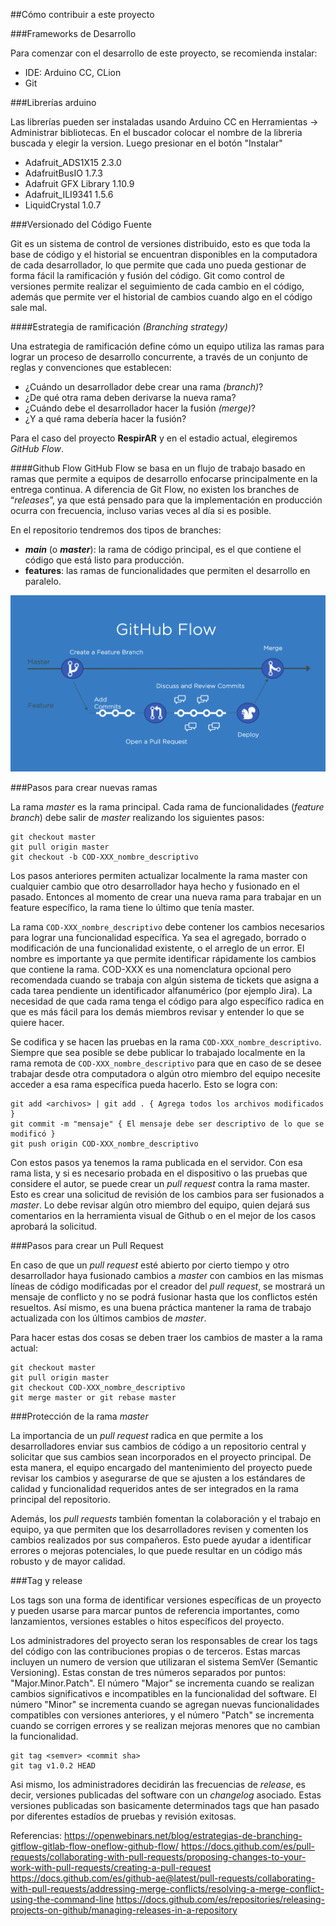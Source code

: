 ##Cómo contribuir a este proyecto

###Frameworks de Desarrollo

Para comenzar con el desarrollo de este proyecto, se recomienda instalar:
- IDE: Arduino CC, CLion
- Git

###Librerías arduino

Las librerías pueden ser instaladas usando Arduino CC en Herramientas -> Administrar bibliotecas. En el buscador colocar el nombre de la libreria buscada y elegir la version. Luego presionar en el botón "Instalar"
- Adafruit_ADS1X15 2.3.0
- AdafruitBusIO 1.7.3
- Adafruit GFX Library 1.10.9
- Adafruit_ILI9341 1.5.6
- LiquidCrystal 1.0.7

###Versionado del Código Fuente

Git es un sistema de control de versiones distribuido, esto es que toda la base de código y el historial se encuentran disponibles en la computadora de cada desarrollador, lo que permite que cada uno pueda gestionar de forma fácil la ramificación y fusión del código. Git como control de versiones permite realizar el seguimiento de cada cambio en el código, además que permite ver el historial de cambios cuando algo en el código sale mal.

####Estrategia de ramificación _(Branching strategy)_

Una estrategia de ramificación define cómo un equipo utiliza las ramas para lograr un proceso de desarrollo concurrente, a través de un conjunto de reglas y convenciones que establecen:

- ¿Cuándo un desarrollador debe crear una rama _(branch)_?
- ¿De qué otra rama deben derivarse la nueva rama?
- ¿Cuándo debe el desarrollador hacer la fusión _(merge)_?
- ¿Y a qué rama debería hacer la fusión?

Para el caso del proyecto **RespirAR** y en el estadio actual, elegiremos _GitHub Flow_.

####Github Flow
GitHub Flow se basa en un flujo de trabajo basado en ramas que permite a equipos de desarrollo enfocarse principalmente en la entrega continua. A diferencia de Git Flow, no existen los branches de “_releases_”, ya que está pensado para que la implementación en producción ocurra con frecuencia, incluso varias veces al día si es posible.

En el repositorio tendremos dos tipos de branches:

- **_main_** (o **_master_**): la rama de código principal, es el que contiene el código que está listo para producción.
- **features**: las ramas de funcionalidades que permiten el desarrollo en paralelo.

![Github Flow](https://raw.githubusercontent.com/luchete80/ambovis/RESP-141/docs/assets/gitflow.png)

###Pasos para crear nuevas ramas

La rama _master_ es la rama principal. Cada rama de funcionalidades (_feature branch_) debe salir de _master_ realizando los siguientes pasos:
```
git checkout master
git pull origin master
git checkout -b COD-XXX_nombre_descriptivo
```
Los pasos anteriores permiten actualizar localmente la rama master con cualquier cambio que otro desarrollador haya hecho y fusionado en el pasado. Entonces al momento de crear una nueva rama para trabajar en un feature específico, la rama tiene lo último que tenía master.

La rama `COD-XXX_nombre_descriptivo` debe contener los cambios necesarios para lograr una funcionalidad específica. Ya sea el agregado, borrado o modificación de una funcionalidad existente, o el arreglo de un error.  El nombre es importante ya que permite identificar rápidamente los cambios que contiene la rama. COD-XXX es una nomenclatura opcional pero recomendada cuando se trabaja con algún sistema de tickets que asigna a cada tarea pendiente un identificador alfanumérico (por ejemplo Jira).  La necesidad de que cada rama tenga el código para algo específico radica en que es más fácil para los demás miembros revisar y entender lo que se quiere hacer.

Se codifica y se hacen las pruebas en la rama `COD-XXX_nombre_descriptivo`. Siempre que sea posible se debe publicar lo trabajado localmente en la rama remota de `COD-XXX_nombre_descriptivo` para que en caso de se desee trabajar desde otra computadora o algún otro miembro del equipo necesite acceder a esa rama específica pueda hacerlo. Esto se logra con:

```
git add <archivos> | git add . { Agrega todos los archivos modificados }
git commit -m "mensaje" { El mensaje debe ser descriptivo de lo que se modificó }
git push origin COD-XXX_nombre_descriptivo
```
Con estos pasos ya tenemos la rama publicada en el servidor. Con esa rama lista, y si es necesario probada en el dispositivo o las pruebas que considere el autor, se puede crear un _pull request_ contra la rama master. Esto es crear una solicitud de revisión de los cambios para ser fusionados a _master_. Lo debe revisar algún otro miembro del equipo, quien dejará sus comentarios en la herramienta visual de Github o en el mejor de los casos aprobará la solicitud.

###Pasos para crear un Pull Request

En caso de que un _pull request_ esté abierto por cierto tiempo y otro desarrollador haya fusionado cambios a _master_ con cambios en las mismas líneas de código modificadas por el creador del _pull request_, se mostrará un mensaje de conflicto y no se podrá fusionar hasta que los conflictos estén resueltos. Así mismo, es una buena práctica mantener la rama de trabajo actualizada con los últimos cambios de _master_.

Para hacer estas dos cosas se deben traer los cambios de master a la rama actual:
```
git checkout master
git pull origin master
git checkout COD-XXX_nombre_descriptivo
git merge master or git rebase master
```

###Protección de la rama _master_

La importancia de un _pull request_ radica en que permite a los desarrolladores enviar sus cambios de código a un repositorio central y solicitar que sus cambios sean incorporados en el proyecto principal. De esta manera, el equipo encargado del mantenimiento del proyecto puede revisar los cambios y asegurarse de que se ajusten a los estándares de calidad y funcionalidad requeridos antes de ser integrados en la rama principal del repositorio.

Además, los _pull requests_ también fomentan la colaboración y el trabajo en equipo, ya que permiten que los desarrolladores revisen y comenten los cambios realizados por sus compañeros. Esto puede ayudar a identificar errores o mejoras potenciales, lo que puede resultar en un código más robusto y de mayor calidad.

###Tag y release

Los tags son una forma de identificar versiones específicas de un proyecto y pueden usarse para marcar puntos de referencia importantes, como lanzamientos, versiones estables o hitos específicos del proyecto.

Los administradores del proyecto seran los responsables de crear los tags del código con las contribuciones propias o de terceros. Estas marcas incluyen un numero de version que utilizaran el sistema SemVer (Semantic Versioning). Estas constan de tres números separados por puntos: "Major.Minor.Patch". El número "Major" se incrementa cuando se realizan cambios significativos e incompatibles en la funcionalidad del software. El número "Minor" se incrementa cuando se agregan nuevas funcionalidades compatibles con versiones anteriores, y el número "Patch" se incrementa cuando se corrigen errores y se realizan mejoras menores que no cambian la funcionalidad. 

```
git tag <semver> <commit sha>
git tag v1.0.2 HEAD
```

Asi mismo, los administradores decidirán las frecuencias de _release_, es decir, versiones publicadas del software con un _changelog_ asociado. Estas versiones publicadas son basicamente determinados tags que han pasado por diferentes estadíos de pruebas y revisión exitosas. 

Referencias:
https://openwebinars.net/blog/estrategias-de-branching-gitflow-gitlab-flow-oneflow-github-flow/
https://docs.github.com/es/pull-requests/collaborating-with-pull-requests/proposing-changes-to-your-work-with-pull-requests/creating-a-pull-request
https://docs.github.com/es/github-ae@latest/pull-requests/collaborating-with-pull-requests/addressing-merge-conflicts/resolving-a-merge-conflict-using-the-command-line
https://docs.github.com/es/repositories/releasing-projects-on-github/managing-releases-in-a-repository